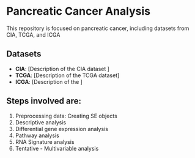 
# Pancreatic Cancer Analysis

This repository is focused on pancreatic cancer, including datasets from CIA, TCGA, and ICGA

## Datasets

- **CIA**: [Description of the CIA dataset ]
- **TCGA**: [Description of the TCGA dataset]
- **ICGA**: [Description of the ]

## Steps involved are:

1. Preprocessing data: Creating SE objects
2. Descriptive analysis
3. Differential gene expression analysis
4. Pathway analysis
5. RNA Signature analysis
6. Tentative - Multivariable analysis



